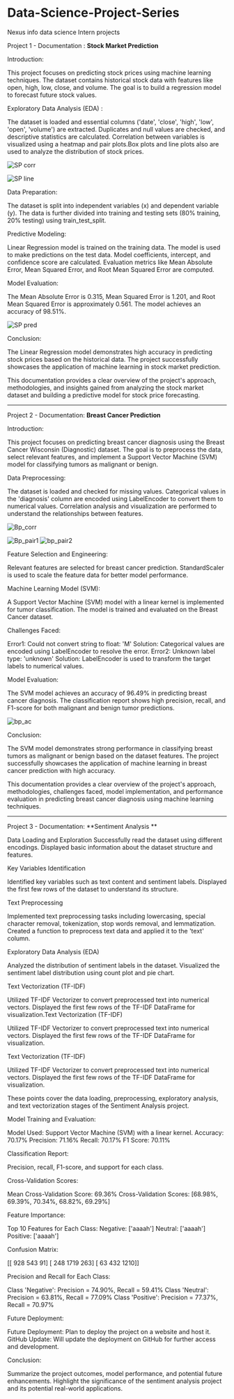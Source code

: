 # Data-Science-Project-Series
Nexus info data science Intern projects 

Project 1 - Documentation : **Stock Market Prediction**

Introduction:

This project focuses on predicting stock prices using machine learning techniques. The dataset contains historical stock data with features like open, high, low, close, and volume. The goal is to build a regression model to forecast future stock values.

Exploratory Data Analysis (EDA) : 

The dataset is loaded and essential columns ('date', 'close', 'high', 'low', 'open', 'volume') are extracted.
Duplicates and null values are checked, and descriptive statistics are calculated.
Correlation between variables is visualized using a heatmap and pair plots.Box plots and line plots also are used to analyze the distribution of stock prices.

![SP corr](https://github.com/Raja-12377/Data-Science-Project-Series/assets/93259031/293be024-a649-42af-9676-6849cfe3bc86)


![SP line](https://github.com/Raja-12377/Data-Science-Project-Series/assets/93259031/02b22c67-8d5b-41de-ae8d-fdb5b63e18ff)


Data Preparation:

The dataset is split into independent variables (x) and dependent variable (y).
The data is further divided into training and testing sets (80% training, 20% testing) using train_test_split.

Predictive Modeling:

Linear Regression model is trained on the training data.
The model is used to make predictions on the test data.
Model coefficients, intercept, and confidence score are calculated.
Evaluation metrics like Mean Absolute Error, Mean Squared Error, and Root Mean Squared Error are computed.

Model Evaluation:

The Mean Absolute Error is 0.315, Mean Squared Error is 1.201, and Root Mean Squared Error is approximately 0.561.
The model achieves an accuracy of 98.51%.

![SP pred](https://github.com/Raja-12377/Data-Science-Project-Series/assets/93259031/1b73c5c8-f64c-40a1-9558-29d1f456b048)

Conclusion:

The Linear Regression model demonstrates high accuracy in predicting stock prices based on the historical data. The project successfully showcases the application of machine learning in stock market prediction.

This documentation provides a clear overview of the project's approach, methodologies, and insights gained from analyzing the stock market dataset and building a predictive model for stock price forecasting.

--------------------------------------------------

Project 2 - Documentation: **Breast Cancer Prediction**

Introduction:

This project focuses on predicting breast cancer diagnosis using the Breast Cancer Wisconsin (Diagnostic) dataset. The goal is to preprocess the data, select relevant features, and implement a Support Vector Machine (SVM) model for classifying tumors as malignant or benign.

Data Preprocessing:

The dataset is loaded and checked for missing values.
Categorical values in the 'diagnosis' column are encoded using LabelEncoder to convert them to numerical values.
Correlation analysis and visualization are performed to understand the relationships between features.

![Bp_corr](https://github.com/Raja-12377/Data-Science-Project-Series/assets/93259031/f28729c4-9958-495a-9d9d-df4001d068f7)

![Bp_pair1](https://github.com/Raja-12377/Data-Science-Project-Series/assets/93259031/020fd0a5-fcca-49b8-919e-9ddeab2dee6d)
![bp_pair2](https://github.com/Raja-12377/Data-Science-Project-Series/assets/93259031/55dbb83e-f597-46a0-a430-b15b9e81c45a)

Feature Selection and Engineering:

Relevant features are selected for breast cancer prediction.
StandardScaler is used to scale the feature data for better model performance.

Machine Learning Model (SVM):

A Support Vector Machine (SVM) model with a linear kernel is implemented for tumor classification.
The model is trained and evaluated on the Breast Cancer dataset.

Challenges Faced:

Error1: Could not convert string to float: 'M'
Solution: Categorical values are encoded using LabelEncoder to resolve the error.
Error2: Unknown label type: 'unknown'
Solution: LabelEncoder is used to transform the target labels to numerical values.

Model Evaluation:

The SVM model achieves an accuracy of 96.49% in predicting breast cancer diagnosis.
The classification report shows high precision, recall, and F1-score for both malignant and benign tumor predictions.

![bp_ac](https://github.com/Raja-12377/Data-Science-Project-Series/assets/93259031/defee1e3-db2e-4e42-bde6-2fb297c721f4)

Conclusion:

The SVM model demonstrates strong performance in classifying breast tumors as malignant or benign based on the dataset features. The project successfully showcases the application of machine learning in breast cancer prediction with high accuracy.

This documentation provides a clear overview of the project's approach, methodologies, challenges faced, model implementation, and performance evaluation in predicting breast cancer diagnosis using machine learning techniques.


--------------------------------------------------

Project 3 - Documentation: **Sentiment Analysis **

Data Loading and Exploration
Successfully read the dataset using different encodings.
Displayed basic information about the dataset structure and features.

Key Variables Identification
   
Identified key variables such as text content and sentiment labels.
Displayed the first few rows of the dataset to understand its structure.

Text Preprocessing
   
Implemented text preprocessing tasks including lowercasing, special character removal, tokenization, stop words removal, and lemmatization.
Created a function to preprocess text data and applied it to the 'text' column.

Exploratory Data Analysis (EDA)
   
Analyzed the distribution of sentiment labels in the dataset.
Visualized the sentiment label distribution using count plot and pie chart.

Text Vectorization (TF-IDF)
    
Utilized TF-IDF Vectorizer to convert preprocessed text into numerical vectors.
Displayed the first few rows of the TF-IDF DataFrame for visualization.Text Vectorization (TF-IDF)
    
Utilized TF-IDF Vectorizer to convert preprocessed text into numerical vectors.
Displayed the first few rows of the TF-IDF DataFrame for visualization.

Text Vectorization (TF-IDF)
    
Utilized TF-IDF Vectorizer to convert preprocessed text into numerical vectors.
Displayed the first few rows of the TF-IDF DataFrame for visualization.

These points cover the data loading, preprocessing, exploratory analysis, and text vectorization stages of the Sentiment Analysis project.

Model Training and Evaluation:

Model Used: Support Vector Machine (SVM) with a linear kernel.
Accuracy: 70.17%
Precision: 71.16%
Recall: 70.17%
F1 Score: 70.11%

Classification Report:

Precision, recall, F1-score, and support for each class.

Cross-Validation Scores:

Mean Cross-Validation Score: 69.36%
Cross-Validation Scores: [68.98%, 69.39%, 70.34%, 68.82%, 69.29%]

Feature Importance:

Top 10 Features for Each Class:
Negative: ['aaaah']
Neutral: ['aaaah']
Positive: ['aaaah']

Confusion Matrix:

[[ 928  543   91]
 [ 248 1719  263]
 [  63  432 1210]]

Precision and Recall for Each Class:

Class 'Negative': Precision = 74.90%, Recall = 59.41%
Class 'Neutral': Precision = 63.81%, Recall = 77.09%
Class 'Positive': Precision = 77.37%, Recall = 70.97%

Future Deployment:

Future Deployment: Plan to deploy the project on a website and host it.
GitHub Update: Will update the deployment on GitHub for further access and development.

Conclusion:

Summarize the project outcomes, model performance, and potential future enhancements.
Highlight the significance of the sentiment analysis project and its potential real-world applications.

